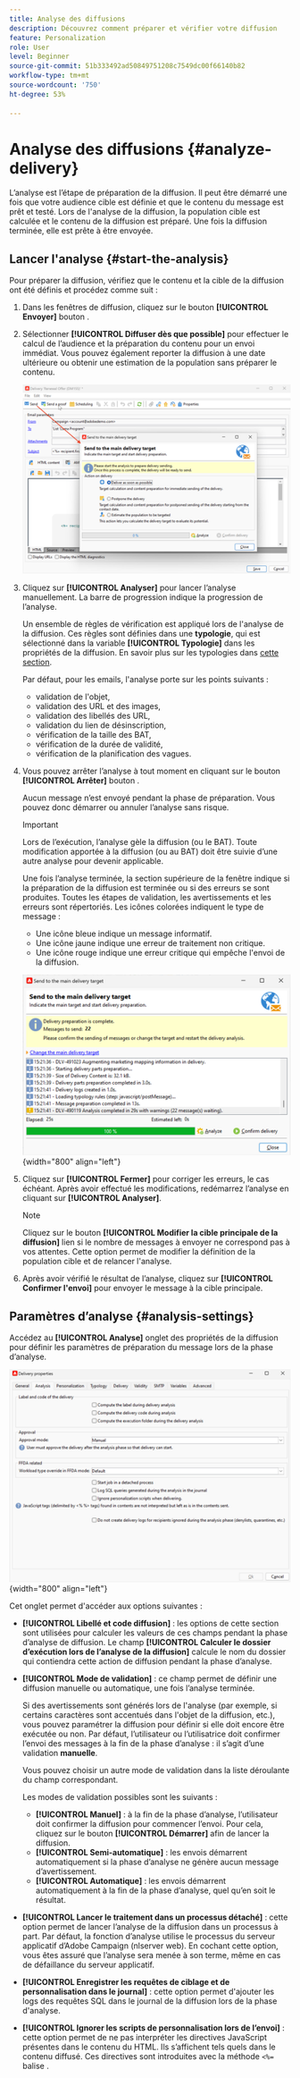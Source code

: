 ```yaml
---
title: Analyse des diffusions
description: Découvrez comment préparer et vérifier votre diffusion
feature: Personalization
role: User
level: Beginner
source-git-commit: 51b333492ad50849751208c7549dc00f66140b82
workflow-type: tm+mt
source-wordcount: '750'
ht-degree: 53%

---
```


# Analyse des diffusions {#analyze-delivery}

L’analyse est l’étape de préparation de la diffusion. Il peut être démarré une fois que votre audience cible est définie et que le contenu du message est prêt et testé. Lors de l&#39;analyse de la diffusion, la population cible est calculée et le contenu de la diffusion est préparé. Une fois la diffusion terminée, elle est prête à être envoyée.

## Lancer l&#39;analyse {#start-the-analysis}

Pour préparer la diffusion, vérifiez que le contenu et la cible de la diffusion ont été définis et procédez comme suit :

1. Dans les fenêtres de diffusion, cliquez sur le bouton **[!UICONTROL Envoyer]** bouton .
1. Sélectionner **[!UICONTROL Diffuser dès que possible]** pour effectuer le calcul de l’audience et la préparation du contenu pour un envoi immédiat. Vous pouvez également reporter la diffusion à une date ultérieure ou obtenir une estimation de la population sans préparer le contenu.

   ![](assets/delivery-analysis-start.png)

1. Cliquez sur **[!UICONTROL Analyser]** pour lancer l’analyse manuellement. La barre de progression indique la progression de l’analyse.

   Un ensemble de règles de vérification est appliqué lors de l&#39;analyse de la diffusion. Ces règles sont définies dans une **typologie**, qui est sélectionné dans la variable **[!UICONTROL Typologie]** dans les propriétés de la diffusion. En savoir plus sur les typologies dans [cette section](../../automation/campaign-opt/campaign-typologies.md).

   Par défaut, pour les emails, l&#39;analyse porte sur les points suivants :

   * validation de l&#39;objet,
   * validation des URL et des images,
   * validation des libellés des URL,
   * validation du lien de désinscription,
   * vérification de la taille des BAT,
   * vérification de la durée de validité,
   * vérification de la planification des vagues.


1. Vous pouvez arrêter l’analyse à tout moment en cliquant sur le bouton **[!UICONTROL Arrêter]** bouton .

   Aucun message n’est envoyé pendant la phase de préparation. Vous pouvez donc démarrer ou annuler l’analyse sans risque.

   >[!IMPORTANT]
   >
   >Lors de l’exécution, l’analyse gèle la diffusion (ou le BAT). Toute modification apportée à la diffusion (ou au BAT) doit être suivie d’une autre analyse pour devenir applicable.

   Une fois l’analyse terminée, la section supérieure de la fenêtre indique si la préparation de la diffusion est terminée ou si des erreurs se sont produites. Toutes les étapes de validation, les avertissements et les erreurs sont répertoriés. Les icônes colorées indiquent le type de message :

   * Une icône bleue indique un message informatif.
   * Une icône jaune indique une erreur de traitement non critique.
   * Une icône rouge indique une erreur critique qui empêche l&#39;envoi de la diffusion.

   ![](assets/delivery-analysis-results.png){width="800" align="left"}

1. Cliquez sur **[!UICONTROL Fermer]** pour corriger les erreurs, le cas échéant. Après avoir effectué les modifications, redémarrez l’analyse en cliquant sur **[!UICONTROL Analyser]**.

   >[!NOTE]
   >
   >Cliquez sur le bouton **[!UICONTROL Modifier la cible principale de la diffusion]** lien si le nombre de messages à envoyer ne correspond pas à vos attentes. Cette option permet de modifier la définition de la population cible et de relancer l&#39;analyse.

1. Après avoir vérifié le résultat de l’analyse, cliquez sur **[!UICONTROL Confirmer l&#39;envoi]** pour envoyer le message à la cible principale.


## Paramètres d’analyse {#analysis-settings}

Accédez au **[!UICONTROL Analyse]** onglet des propriétés de la diffusion pour définir les paramètres de préparation du message lors de la phase d’analyse.

![](assets/delivery-properties-analysis-tab.png){width="800" align="left"}

Cet onglet permet d&#39;accéder aux options suivantes :

* **[!UICONTROL Libellé et code diffusion]** : les options de cette section sont utilisées pour calculer les valeurs de ces champs pendant la phase d’analyse de diffusion. Le champ **[!UICONTROL Calculer le dossier d’exécution lors de l’analyse de la diffusion]** calcule le nom du dossier qui contiendra cette action de diffusion pendant la phase d’analyse.

* **[!UICONTROL Mode de validation]** : ce champ permet de définir une diffusion manuelle ou automatique, une fois l’analyse terminée.

   Si des avertissements sont générés lors de l&#39;analyse (par exemple, si certains caractères sont accentués dans l&#39;objet de la diffusion, etc.), vous pouvez paramétrer la diffusion pour définir si elle doit encore être exécutée ou non. Par défaut, l’utilisateur ou l’utilisatrice doit confirmer l’envoi des messages à la fin de la phase d’analyse : il s’agit d’une validation **manuelle**.

   Vous pouvez choisir un autre mode de validation dans la liste déroulante du champ correspondant.

   Les modes de validation possibles sont les suivants :

   * **[!UICONTROL Manuel]** : à la fin de la phase d’analyse, l’utilisateur doit confirmer la diffusion pour commencer l’envoi. Pour cela, cliquez sur le bouton **[!UICONTROL Démarrer]** afin de lancer la diffusion.
   * **[!UICONTROL Semi-automatique]** : les envois démarrent automatiquement si la phase d’analyse ne génère aucun message d’avertissement.
   * **[!UICONTROL Automatique]** : les envois démarrent automatiquement à la fin de la phase d’analyse, quel qu’en soit le résultat.

* **[!UICONTROL Lancer le traitement dans un processus détaché]** : cette option permet de lancer l’analyse de la diffusion dans un processus à part. Par défaut, la fonction d’analyse utilise le processus du serveur applicatif d’Adobe Campaign (nlserver web). En cochant cette option, vous êtes assuré que l’analyse sera menée à son terme, même en cas de défaillance du serveur applicatif.
* **[!UICONTROL Enregistrer les requêtes de ciblage et de personnalisation dans le journal]** : cette option permet d&#39;ajouter les logs des requêtes SQL dans le journal de la diffusion lors de la phase d&#39;analyse.
* **[!UICONTROL Ignorer les scripts de personnalisation lors de l’envoi]** : cette option permet de ne pas interpréter les directives JavaScript présentes dans le contenu du HTML. Ils s’affichent tels quels dans le contenu diffusé. Ces directives sont introduites avec la méthode `<%=` balise .


